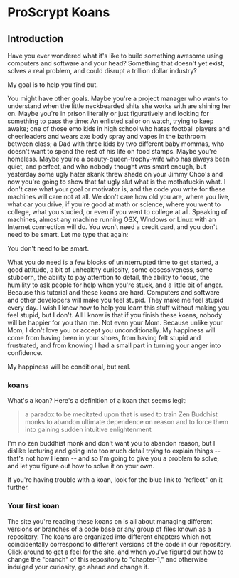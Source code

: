 # ProScrypt Koans

## Introduction

Have you ever wondered what it's like to build something awesome using computers and software and your head? Something that doesn't yet exist, solves a real problem, and could disrupt a trillion dollar industry?

My goal is to help you find out.

You might have other goals. Maybe you're a project manager who wants to understand when the little neckbearded shits she works with are shining her on. Maybe you're in prison literally or just figuratively and looking for something to pass the time: An enlisted sailor on watch, trying to keep awake; one of those emo kids in high school who hates football players and cheerleaders and wears axe body spray and vapes in the bathroom between class; a Dad with three kids by two different baby mommas, who doesn't want to spend the rest of his life on food stamps. Maybe you're homeless. Maybe you're a beauty-queen-trophy-wife who has always been quiet, and perfect, and who nobody thought was smart enough, but yesterday some ugly hater skank threw shade on your Jimmy Choo's and now you're going to show that fat ugly slut what is the mothafuckin what. I don't care what your goal or motivator is, and the code you write for these machines will care not at all. We don't care how old you are, where you live, what car you drive, if you're good at math or science, where you went to college, what you studied, or even if you went to college at all. Speaking of machines, almost any machine running OSX, Windows or Linux with an Internet connection will do. You won't need a credit card, and you don't need to be smart. Let me type that again:

You don't need to be smart.

What you do need is a few blocks of uninterrupted time to get started, a good attitude, a bit of unhealthy curiosity, some obsessiveness, some stubborn, the ability to pay attention to detail, the ability to focus, the humility to ask people for help when you're stuck, and a little bit of anger. Because this tutorial and these koans are hard. Computers and software and other developers will make you feel stupid. They make me feel stupid every day. I wish I knew how to help you learn this stuff without making you feel stupid, but I don't. All I know is that if you finish these koans, nobody will be happier for you than me. Not even your Mom. Because unlike your Mom, I don't love you or accept you unconditionally. My happiness will come from having been in your shoes, from having felt stupid and frustrated, and from knowing I had a small part in turning your anger into confidence.

My happiness will be conditional, but real.

### koans

What's a koan? Here's a definition of a koan that seems legit:

> a paradox to be meditated upon that is used to train Zen Buddhist monks to abandon ultimate dependence on reason and to force them into gaining sudden intuitive enlightenment

I'm no zen buddhist monk and don't want you to abandon reason, but I dislike lecturing and going into too much detail trying to explain things -- that's not how I learn -- and so I'm going to give you a problem to solve, and let you figure out how to solve it on your own.

If you're having trouble with a koan, look for the blue link to "reflect" on it further.

### Your first koan

The site you're reading these koans on is all about managing different versions or branches of a code base or any group of files known as a repository. The koans are organized into different chapters which not coincidentally correspond to different versions of the code in our repository. Click around to get a feel for the site, and when you've figured out how to change the "branch" of this repository to "chapter-1," and otherwise indulged your curiosity, go ahead and change it.  
